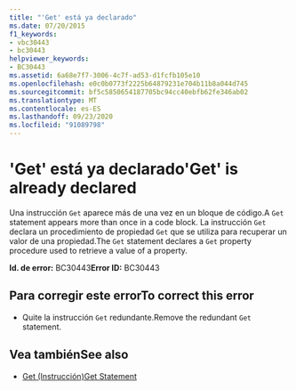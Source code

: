 ```yaml
---
title: "'Get' está ya declarado"
ms.date: 07/20/2015
f1_keywords:
- vbc30443
- bc30443
helpviewer_keywords:
- BC30443
ms.assetid: 6a68e7f7-3006-4c7f-ad53-d1fcfb105e10
ms.openlocfilehash: e0c0b0773f2225b64879231e704b11b8a044d745
ms.sourcegitcommit: bf5c5850654187705bc94cc40ebfb62fe346ab02
ms.translationtype: MT
ms.contentlocale: es-ES
ms.lasthandoff: 09/23/2020
ms.locfileid: "91089798"
---
```

# <a name="get-is-already-declared"></a><span data-ttu-id="d675a-102">'Get' está ya declarado</span><span class="sxs-lookup"><span data-stu-id="d675a-102">'Get' is already declared</span></span>

<span data-ttu-id="d675a-103">Una instrucción `Get` aparece más de una vez en un bloque de código.</span><span class="sxs-lookup"><span data-stu-id="d675a-103">A `Get` statement appears more than once in a code block.</span></span> <span data-ttu-id="d675a-104">La instrucción `Get` declara un procedimiento de propiedad `Get` que se utiliza para recuperar un valor de una propiedad.</span><span class="sxs-lookup"><span data-stu-id="d675a-104">The `Get` statement declares a `Get` property procedure used to retrieve a value of a property.</span></span>  
  
 <span data-ttu-id="d675a-105">**Id. de error:** BC30443</span><span class="sxs-lookup"><span data-stu-id="d675a-105">**Error ID:** BC30443</span></span>  
  
## <a name="to-correct-this-error"></a><span data-ttu-id="d675a-106">Para corregir este error</span><span class="sxs-lookup"><span data-stu-id="d675a-106">To correct this error</span></span>  
  
- <span data-ttu-id="d675a-107">Quite la instrucción `Get` redundante.</span><span class="sxs-lookup"><span data-stu-id="d675a-107">Remove the redundant `Get` statement.</span></span>  
  
## <a name="see-also"></a><span data-ttu-id="d675a-108">Vea también</span><span class="sxs-lookup"><span data-stu-id="d675a-108">See also</span></span>

- [<span data-ttu-id="d675a-109">Get (Instrucción)</span><span class="sxs-lookup"><span data-stu-id="d675a-109">Get Statement</span></span>](../language-reference/statements/get-statement.md)
